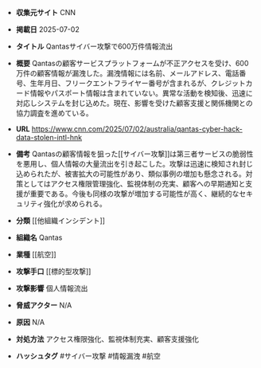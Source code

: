 - **収集元サイト**
CNN

- **掲載日**
2025-07-02

- **タイトル**
Qantasサイバー攻撃で600万件情報流出

- **概要**
Qantasの顧客サービスプラットフォームが不正アクセスを受け、600万件の顧客情報が漏洩した。漏洩情報には名前、メールアドレス、電話番号、生年月日、フリークエントフライヤー番号が含まれるが、クレジットカード情報やパスポート情報は含まれていない。異常な活動を検知後、迅速に対応しシステムを封じ込めた。現在、影響を受けた顧客支援と関係機関との協力調査を進めている。

- **URL**
https://www.cnn.com/2025/07/02/australia/qantas-cyber-hack-data-stolen-intl-hnk

- **備考**
Qantasの顧客情報を狙った[[サイバー攻撃]]は第三者サービスの脆弱性を悪用し、個人情報の大量流出を引き起こした。攻撃は迅速に検知され封じ込められたが、被害拡大の可能性があり、類似事例の増加も懸念される。対策としてはアクセス権限管理強化、監視体制の充実、顧客への早期通知と支援が重要である。今後も同様の攻撃が増加する可能性が高く、継続的なセキュリティ強化が求められる。

- **分類**
[[他組織インシデント]]

- **組織名**
Qantas

- **業種**
[[航空]]

- **攻撃手口**
[[標的型攻撃]]

- **攻撃影響**
個人情報流出

- **脅威アクター**
N/A

- **原因**
N/A

- **対処方法**
アクセス権限強化、監視体制充実、顧客支援強化

- **ハッシュタグ**
#サイバー攻撃 #情報漏洩 #航空
